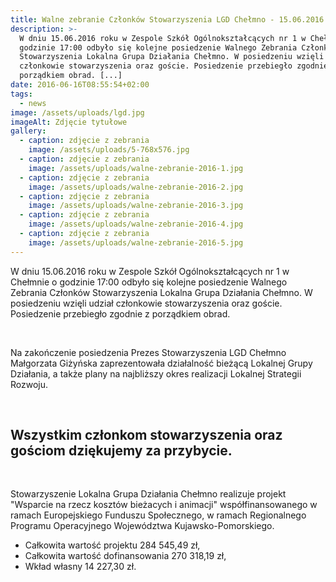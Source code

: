 ```yaml
---
title: Walne zebranie Członków Stowarzyszenia LGD Chełmno - 15.06.2016
description: >-
  W dniu 15.06.2016 roku w Zespole Szkół Ogólnokształcących nr 1 w Chełmnie o
  godzinie 17:00 odbyło się kolejne posiedzenie Walnego Zebrania Członków
  Stowarzyszenia Lokalna Grupa Działania Chełmno. W posiedzeniu wzięli udział
  członkowie stowarzyszenia oraz goście. Posiedzenie przebiegło zgodnie z
  porządkiem obrad. [...]
date: 2016-06-16T08:55:54+02:00
tags:
  - news
image: /assets/uploads/lgd.jpg
imageAlt: Zdjęcie tytułowe
gallery:
  - caption: zdjęcie z zebrania
    image: /assets/uploads/5-768x576.jpg
  - caption: zdjęcie z zebrania
    image: /assets/uploads/walne-zebranie-2016-1.jpg
  - caption: zdjęcie z zebrania
    image: /assets/uploads/walne-zebranie-2016-2.jpg
  - caption: zdjęcie z zebrania
    image: /assets/uploads/walne-zebranie-2016-3.jpg
  - caption: zdjęcie z zebrania
    image: /assets/uploads/walne-zebranie-2016-4.jpg
  - caption: zdjęcie z zebrania
    image: /assets/uploads/walne-zebranie-2016-5.jpg
---
```

W dniu 15.06.2016 roku w Zespole Szkół Ogólnokształcących nr 1 w Chełmnie o godzinie 17:00 odbyło się kolejne posiedzenie Walnego Zebrania Członków Stowarzyszenia Lokalna Grupa Działania Chełmno. W posiedzeniu wzięli udział członkowie stowarzyszenia oraz goście. Posiedzenie przebiegło zgodnie z porządkiem obrad.

<br>

Na zakończenie posiedzenia Prezes Stowarzyszenia LGD Chełmno Małgorzata Giżyńska zaprezentowała działalność bieżącą Lokalnej Grupy Działania, a także plany na najbliższy okres realizacji Lokalnej Strategii Rozwoju.

<br>

## Wszystkim członkom stowarzyszenia oraz gościom dziękujemy za przybycie.

<br>

Stowarzyszenie Lokalna Grupa Działania Chełmno realizuje projekt "Wsparcie na rzecz kosztów bieżacych i animacji" współfinansowanego w ramach Europejskiego Funduszu Społecznego, w ramach Regionalnego Programu Operacyjnego Województwa Kujawsko-Pomorskiego.

* Całkowita wartość projektu 284 545,49 zł,
* Całkowita wartość dofinansowania 270 318,19 zł,
* Wkład własny 14 227,30 zł.

<br>

<br>

<br>
